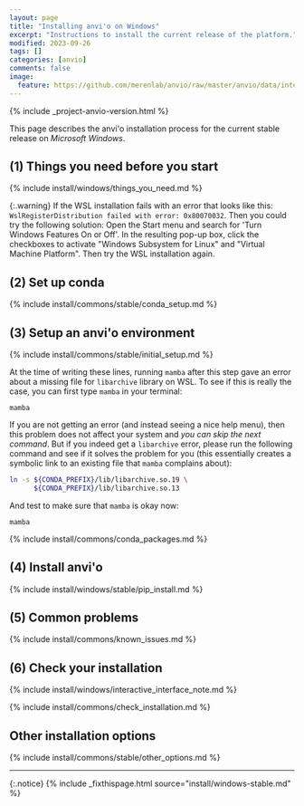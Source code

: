 ```yaml
---
layout: page
title: "Installing anvi'o on Windows"
excerpt: "Instructions to install the current release of the platform."
modified: 2023-09-26
tags: []
categories: [anvio]
comments: false
image:
  feature: https://github.com/merenlab/anvio/raw/master/anvio/data/interactive/images/logo.png
---
```



{% include _project-anvio-version.html %}

This page describes the anvi'o installation process for the current stable release on _Microsoft Windows_.

## (1) Things you need before you start

{% include install/windows/things_you_need.md %}

{:.warning}
If the WSL installation fails with an error that looks like this: `WslRegisterDistribution failed with error: 0x80070032`. Then you could try the following solution: Open the Start menu and search for 'Turn Windows Features On or Off'. In the resulting pop-up box, click the checkboxes to activate "Windows Subsystem for Linux" and "Virtual Machine Platform". Then try the WSL installation again.

## (2) Set up conda

{% include install/commons/stable/conda_setup.md %}

## (3) Setup an anvi'o environment

{% include install/commons/stable/initial_setup.md %}

At the time of writing these lines, running `mamba` after this step gave an error about a missing file for `libarchive` library on WSL. To see if this is really the case, you can first type `mamba` in your terminal:

```
mamba
```

If you are not getting an error (and instead seeing a nice help menu), then this problem does not affect your system and _you can skip the next command_. But if you indeed get a `libarchive` error, please run the following command and see if it solves the problem for you (this essentially creates a symbolic link to an existing file that `mamba` complains about):

```bash
ln -s ${CONDA_PREFIX}/lib/libarchive.so.19 \
      ${CONDA_PREFIX}/lib/libarchive.so.13
```

And test to make sure that `mamba` is okay now:

```
mamba
```

{% include install/commons/conda_packages.md %}

## (4) Install anvi'o

{% include install/windows/stable/pip_install.md %}

## (5) Common problems

{% include install/commons/known_issues.md %}

## (6) Check your installation

{% include install/windows/interactive_interface_note.md %}

{% include install/commons/check_installation.md %}

## Other installation options

{% include install/commons/stable/other_options.md %}

---

{:.notice}
{% include _fixthispage.html source="install/windows-stable.md" %}
